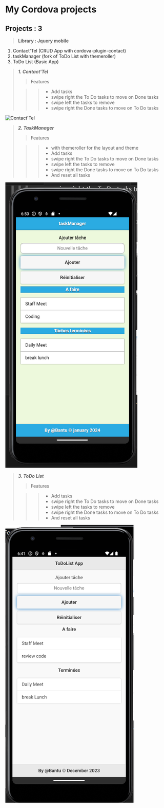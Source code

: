 # **My Cordova projects**

## **Projects : 3**

> **Library : Jquery mobile**

1. Contact'Tel (CRUD App with cordova-plugin-contact)
2. taskManager (fork of ToDo List with themeroller)
3. ToDo List (Basic App)

> ***1. Contact'Tel***
>
>>Features
>
>>> * Add tasks
>>> * swipe right the To Do tasks to move on Done tasks
>>> * swipe left the tasks to remove
>>> * swipe right the Done tasks to move on To Do tasks

   ![Contact'Tel](img/spps.png "Contact'Tel")
   

> ***2. TaskManager***
>
>>Features
>
>>> * with themeroller for the layout and theme
>>> * Add tasks
>>> * swipe right the To Do tasks to move on Done tasks
>>> * swipe left the tasks to remove
>>> * swipe right the Done tasks to move on To Do tasks
>>> * And reset all tasks

   ![taskManager](img/taskManager.png "taskManager")


> ***3. ToDo List***
>
>>Features
>
>>> * Add tasks
>>> * swipe right the To Do tasks to move on Done tasks
>>> * swipe left the tasks to remove
>>> * swipe right the Done tasks to move on To Do tasks
>>> * And reset all tasks

   ![ToDoList](img/ToDoLists.png "ToDo List")